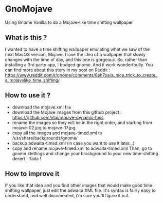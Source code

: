 # GnoMojave
Using Gnome Vanilla to do a Mojave-like time shifting wallpaper

## What is this ?
I wanted to have a time shifting wallpaper emulating what we saw of the next MacOS version, Mojave. I love the idea of a wallpaper that slowly changes with the time of day, and this one is gorgeous.
So, rather than installing a 3rd party app, I bodged gnome. And it work wonderfoully. You can find more about this story in my post on Reddit : https://www.reddit.com/r/gnome/comments/8sh7oa/a_nice_trick_to_create_a_mojavelike_time_shifting/

## How to use it ?
* download the mojave.xml file
* download the Mojave images from this github project : https://github.com/xtai/mojave-dynamic-heic
* rename the images so they will be in the right order, and starting from mojave-02.jpg to mojave-17.jpg
* copy all the images and mojave-timed.xml to /usr/share/backgrounds/gnome/
* backup adwaita-timed.xml (in case you want to use it later...)
* copy and rename mojave-timed.xml to adwaita-timed.xml
Then, go to gnome stettings and change your brackground to your new time-shifting desert ! Tada !

## How to improve it
If you like that idea and you find other images that would make good time shifting wallpaper, just edit the adwaita XML file. It's syntax is fairly easy to understand, and well documented, i'm sure you'll figure it out.
